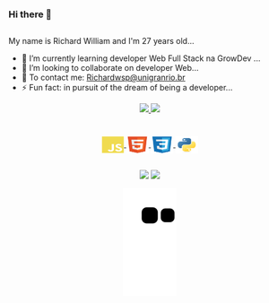 ### Hi there 👋
##
My name is Richard William and I'm 27 years old...

- 🌱 I’m currently learning developer Web Full Stack na GrowDev ...
- 👯 I’m looking to collaborate on developer Web...
- 💌 To contact me: Richardwsp@unigranrio.br
- ⚡ Fun fact: in pursuit of the dream of being a developer...

<div align="center">
  <a href="https://github.com/Richardwillianx">
  <img height="180em" src="https://github-readme-stats.vercel.app/api?username=Richardwillianx&show_icons=true&theme=nightowl&include_all_commits=true&count_private=true"/>
    
  <img height="180em" src="https://github-readme-stats.vercel.app/api/top-langs/?username=Richardwillianx&layout=compact&langs_count=7&theme=nightowl"/>
</div>

###
  
<div align="center" style="display: inline_block" ><br>
  <img align="center" alt="RW-Js" height="30" width="40" src="https://raw.githubusercontent.com/devicons/devicon/master/icons/javascript/javascript-plain.svg">
  <img align="center" alt="RW-HTML" height="30" width="40" src="https://raw.githubusercontent.com/devicons/devicon/master/icons/html5/html5-original.svg">
  <img align="center" alt="RW-CSS" height="30" width="40" src="https://raw.githubusercontent.com/devicons/devicon/master/icons/css3/css3-original.svg">
  <img align="center" alt="Rafa-Python" height="30" width="40" src="https://raw.githubusercontent.com/devicons/devicon/master/icons/python/python-original.svg">

</div>
  
 ##
  
  <div align="center"> 
  
  <a href = "mailto:richardwsp@unigranrio.br"><img src="https://img.shields.io/badge/-Gmail-%23333?style=for-the-badge&logo=gmail&logoColor=white" target="_blank"></a>
  <a href="https://www.linkedin.com/in/richardwillianx/" target="_blank"><img src="https://img.shields.io/badge/-LinkedIn-%230077B5?style=for-the-badge&logo=linkedin&logoColor=white" target="_blank"></a> 
 
  ![Snake animation](https://github.com/Richardwillianx/Richardwillianx/blob/output/github-contribution-grid-snake.svg)
 
</div>

